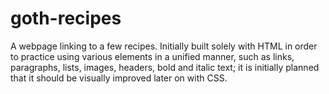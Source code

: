 # goth-recipes
A webpage linking to a few recipes.
Initially built solely with HTML in order to practice using various elements in a unified manner, such as links, paragraphs, lists, images, headers, bold and italic text; it is initially planned that it should be visually improved later on with CSS.
